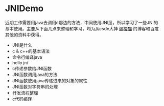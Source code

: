 # JNIDemo
近期工作需要用java去调用c那边的方法，中间使用JNI层，所以学习了一些JNI的基本使用。主要从下面几点来整理和学习，均为从csdn大神 [阁楼猫](http://blog.csdn.net/tsdfk1455/article/category/6554867) 的博客和百度其他的资料中获得。
- JNI是什么
- c & c++的基本语法
- 命令行编译java
- hello jni
- c传递参数给JNI函数
- JNI函数调用java的方法
- JNI函数使用java传递进来的对象的属性
- JNI函数对字符串的处理
- 开发流程整理
- c代码编译
